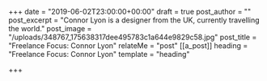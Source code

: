 +++
date = "2019-06-02T23:00:00+00:00"
draft = true
post_author = ""
post_excerpt = "Connor Lyon is a designer from the UK, currently travelling the world."
post_image = "/uploads/348767_175638317dee495783c1a644e9829c58.jpg"
post_title = "Freelance Focus: Connor Lyon"
relateMe = "post"
[[a_post]]
heading = "Freelance Focus: Connor Lyon"
template = "heading"

+++
